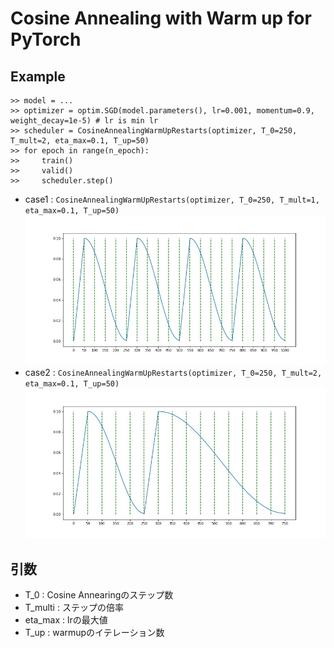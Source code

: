 # Cosine Annealing with Warm up for PyTorch

## Example
```
>> model = ...
>> optimizer = optim.SGD(model.parameters(), lr=0.001, momentum=0.9, weight_decay=1e-5) # lr is min lr
>> scheduler = CosineAnnealingWarmUpRestarts(optimizer, T_0=250, T_mult=2, eta_max=0.1, T_up=50)
>> for epoch in range(n_epoch):
>>     train()
>>     valid()
>>     scheduler.step()
```

- case1 : `CosineAnnealingWarmUpRestarts(optimizer, T_0=250, T_mult=1, eta_max=0.1, T_up=50)`
![example1](./src/SGDR2.jpg "example1")
- case2 : `CosineAnnealingWarmUpRestarts(optimizer, T_0=250, T_mult=2, eta_max=0.1, T_up=50)`
![example2](./src/SGDR.jpg "example2")


## 引数
- T_0 : Cosine Annearingのステップ数
- T_multi : ステップの倍率
- eta_max : lrの最大値
- T_up : warmupのイテレーション数 
